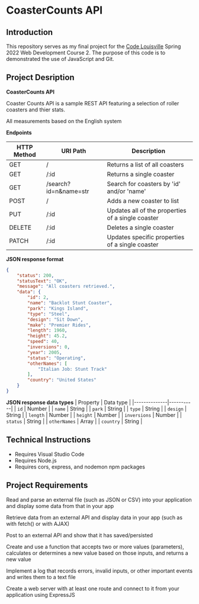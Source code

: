 # CoasterCounts API

## Introduction
This repository serves as my final project for the [Code Louisville](https://www.codelouisville.org) Spring 2022 Web Development Course 2.  The purpose of this code is to demonstrated the use of JavaScript and Git.

## Project Desription

**CoasterCounts API**

Coaster Counts API is a sample REST API featuring a selection of roller coasters and thier stats.

All measurements based on the English system

**Endpoints**

| HTTP Method | URI Path              | Description                                       |
|-------------|-----------------------|---------------------------------------------------|
| GET         | /                     | Returns a list of all coasters                    |
| GET         | /:id                  | Returns a single coaster                          |
| GET         | /search?id=n&name=str | Search for coasters by 'id' and/or 'name'         | 
| POST        | /                     | Adds a new coaster to list                        |                              |
| PUT         | /:id                  | Updates all of the properties of a single coaster |
| DELETE      | /:id                  | Deletes a single coaster                          |
| PATCH       | /:id                  | Updates specific properties of a single coaster   |

**JSON response format**

```json
{
    "status": 200,
    "statusText": "OK",
    "message": "All coasters retrieved.",
    "data": {
        "id": 2,
        "name": "Backlot Stunt Coaster",
        "park": "Kings Island",
        "type": "Steel",
        "design": "Sit Down",
        "make": "Premier Rides",
        "length": 1960,
        "height": 45.2,
        "speed": 40,
        "inversions": 0,
        "year": 2005,
        "status": "Operating",
        "otherNames": [
            "Italian Job: Stunt Track"
        ],
        "country": "United States"
    }
}
```

**JSON response data types**
| Property     | Data type |
|--------------|-----------|
| `id`         | Number    |
| `name`       | String    |
| `park`       | String    |
| `type`       | String    |
| `design`     | String    |
| `length`     | Number    |
| `height`     | Number    |
| `inversions` | Number    |
| `status`     | String    |
| `otherNames` | Array     |
| `country`    | String    |

## Technical Instructions

 - Requires Visual Studio Code
 - Requires Node.js
 - Requires cors, express, and nodemon npm packages

## Project Requirements

Read and parse an external file (such as JSON or CSV) into your application and display some data from that in your app

Retrieve data from an external API and display data in your app (such as with fetch() or with AJAX)

Post to an external API and show that it has saved/persisted

Create and use a function that accepts two or more values (parameters), calculates or determines a new value based on those inputs, and returns a new value

Implement a log that records errors, invalid inputs, or other important events and writes them to a text file

Create a web server with at least one route and connect to it from your application using ExpressJS
